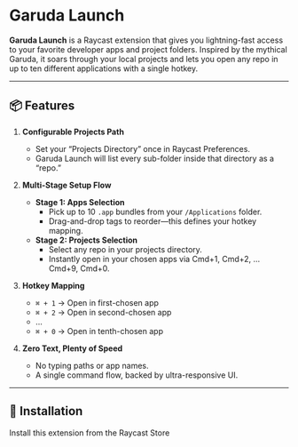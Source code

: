 # Garuda Launch

**Garuda Launch** is a Raycast extension that gives you lightning-fast access to your favorite developer apps and project folders. Inspired by the mythical Garuda, it soars through your local projects and lets you open any repo in up to ten different applications with a single hotkey.

---

## 📦 Features

1. **Configurable Projects Path**

   - Set your “Projects Directory” once in Raycast Preferences.
   - Garuda Launch will list every sub-folder inside that directory as a “repo.”

2. **Multi-Stage Setup Flow**

   - **Stage 1: Apps Selection**
     - Pick up to 10 `.app` bundles from your `/Applications` folder.
     - Drag-and-drop tags to reorder—this defines your hotkey mapping.
   - **Stage 2: Projects Selection**
     - Select any repo in your projects directory.
     - Instantly open in your chosen apps via Cmd+1, Cmd+2, … Cmd+9, Cmd+0.

3. **Hotkey Mapping**

   - `⌘ + 1` → Open in first-chosen app
   - `⌘ + 2` → Open in second-chosen app
   - …
   - `⌘ + 0` → Open in tenth-chosen app

4. **Zero Text, Plenty of Speed**
   - No typing paths or app names.
   - A single command flow, backed by ultra-responsive UI.

---

## 🚀 Installation

Install this extension from the Raycast Store
